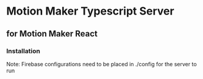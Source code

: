 # Motion Maker Typescript Server
## for Motion Maker React

### Installation

Note: Firebase configurations need to be placed in ./config for the server to run